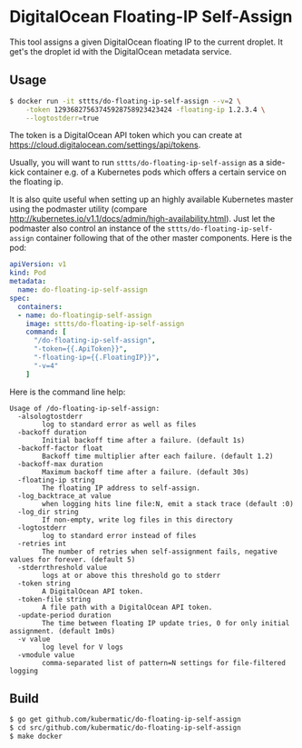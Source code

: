 # DigitalOcean Floating-IP Self-Assign

This tool assigns a given DigitalOcean floating IP to the current droplet. It get's the droplet id with the DigitalOcean metadata service.

## Usage

```bash
$ docker run -it sttts/do-floating-ip-self-assign --v=2 \
    -token 12936827563745928758923423424 -floating-ip 1.2.3.4 \
    --logtostderr=true
```

The token is a DigitalOcean API token which you can create at https://cloud.digitalocean.com/settings/api/tokens.

Usually, you will want to run `sttts/do-floating-ip-self-assign` as a side-kick container e.g. of a Kubernetes pods which offers a certain service on the floating ip.

It is also quite useful when setting up an highly available Kubernetes master using the podmaster utility (compare http://kubernetes.io/v1.1/docs/admin/high-availability.html). Just let the podmaster also control an instance of the `sttts/do-floating-ip-self-assign` container following that of the other master components. Here is the pod:

```yaml
apiVersion: v1
kind: Pod
metadata:
  name: do-floating-ip-self-assign
spec:
  containers:
  - name: do-floatingip-self-assign
    image: sttts/do-floating-ip-self-assign
    command: [
      "/do-floating-ip-self-assign",
      "-token={{.ApiToken}}",
      "-floating-ip={{.FloatingIP}}",
      "-v=4"
    ]
```

Here is the command line help:

```
Usage of /do-floating-ip-self-assign:
  -alsologtostderr
        log to standard error as well as files
  -backoff duration
        Initial backoff time after a failure. (default 1s)
  -backoff-factor float
        Backoff time multiplier after each failure. (default 1.2)
  -backoff-max duration
        Maximum backoff time after a failure. (default 30s)
  -floating-ip string
        The floating IP address to self-assign.
  -log_backtrace_at value
        when logging hits line file:N, emit a stack trace (default :0)
  -log_dir string
        If non-empty, write log files in this directory
  -logtostderr
        log to standard error instead of files
  -retries int
        The number of retries when self-assignment fails, negative values for forever. (default 5)
  -stderrthreshold value
        logs at or above this threshold go to stderr
  -token string
        A DigitalOcean API token.
  -token-file string
        A file path with a DigitalOcean API token.
  -update-period duration
        The time between floating IP update tries, 0 for only initial assignment. (default 1m0s)
  -v value
        log level for V logs
  -vmodule value
        comma-separated list of pattern=N settings for file-filtered logging
```

## Build

```bash
$ go get github.com/kubermatic/do-floating-ip-self-assign
$ cd src/github.com/kubermatic/do-floating-ip-self-assign
$ make docker
```

